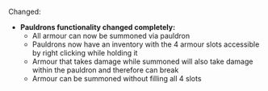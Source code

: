 Changed:
- **Pauldrons functionality changed completely:**
  * All armour can now be summoned via pauldron
  * Pauldrons now have an inventory with the 4 armour slots accessible by right clicking while holding it
  * Armour that takes damage while summoned will also take damage within the pauldron and therefore can break
  * Armour can be summoned without filling all 4 slots
